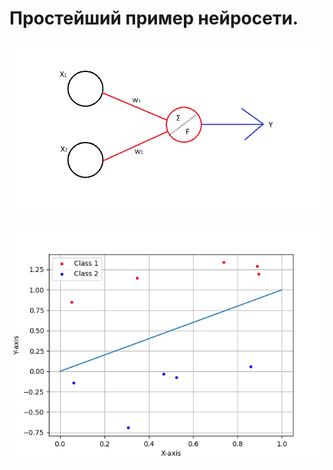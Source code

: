 # Простейший пример нейросети.  

![](https://github.com/Fedorusita/Perceptron/blob/master/Struct.PNG) 

![](https://github.com/Fedorusita/Perceptron/blob/master/Picture.png)  


